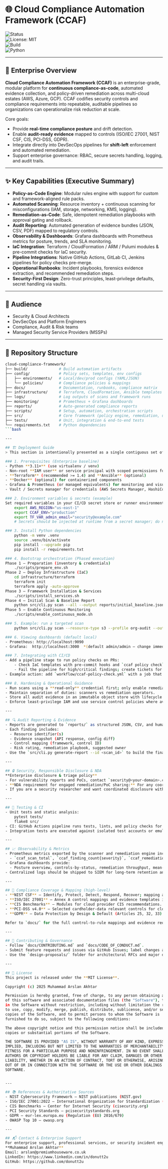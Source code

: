 # 🌐 Cloud Compliance Automation Framework (CCAF)

![Status](https://img.shields.io/badge/status-active-success.svg)  
![License: MIT](https://img.shields.io/badge/License-MIT-blue.svg)  
![Build](https://img.shields.io/badge/build-passing-brightgreen.svg)  
![Python](https://img.shields.io/badge/python-3.11%2B-blue.svg)

---

## 🚀 Enterprise Overview
**Cloud Compliance Automation Framework (CCAF)** is an enterprise-grade, modular platform for **continuous compliance-as-code**, automated evidence collection, and policy-driven remediation across multi-cloud estates (AWS, Azure, GCP). CCAF codifies security controls and compliance requirements into repeatable, auditable pipelines so organizations can operationalize risk reduction at scale.

Core goals:
- Provide **real-time compliance posture** and drift detection.
- Enable **audit-ready evidence** mapped to controls (ISO/IEC 27001, NIST CSF, CIS, PCI-DSS, GDPR).
- Integrate directly into DevSecOps pipelines for **shift-left** enforcement and automated remediation.
- Support enterprise governance: RBAC, secure secrets handling, logging, and audit trails.

---

## ✨ Key Capabilities (Executive Summary)
- **Policy-as-Code Engine**: Modular rules engine with support for custom and framework-aligned rule packs.  
- **Automated Scanning**: Resource inventory + continuous scanning for misconfigurations (IAM, storage, networking, KMS, logging).  
- **Remediation-as-Code**: Safe, idempotent remediation playbooks with approval gating and rollback.  
- **Audit Reporting**: Automated generation of evidence bundles (JSON, CSV, PDF) mapped to regulatory controls.  
- **Observability & Dashboards**: Grafana dashboards with Prometheus metrics for posture, trends, and SLA monitoring.  
- **IaC Integration**: Terraform / CloudFormation / ARM / Pulumi modules & pre-commit checks for IaC security.  
- **Pipeline Integrations**: Native GitHub Actions, GitLab CI, Jenkins pipelines for policy checks pre-merge.  
- **Operational Runbooks**: Incident playbooks, forensics evidence extraction, and recommended remediation steps.  
- **Security-First Design**: Zero-trust principles, least-privilege defaults, secret handling via vaults.

---

## 📌 Audience
- Security & Cloud Architects
- DevSecOps and Platform Engineers
- Compliance, Audit & Risk teams
- Managed Security Service Providers (MSSPs)

---

## 📂 Repository Structure

```bash
cloud-compliance-framework/
├── build/              # Build automation artifacts
├── config/             # Policy sets, templates, env configs
│   ├── environments/   # Local/dev/prod configs (YAML/JSON)
│   └── policies/       # Compliance policies & mappings
├── docs/               # Documentation, runbooks, compliance matrix
├── infrastructure/     # Terraform, CloudFormation, Ansible templates
├── logs/               # Log outputs of scans and framework runs
├── monitoring/         # Prometheus + Grafana dashboards
├── reports/            # Auto-generated compliance reports
├── scripts/            # Setup, automation, orchestration scripts
├── src/                # Core framework (policy engine, remediation, utils)
├── tests/              # Unit, integration & end-to-end tests
└── requirements.txt    # Python dependencies
```bash

---

## 🏗️ Deployment Guide
> This section is intentionally presented as a single contiguous set of instructions and examples suitable for copying into a `README.md` or runbook. Follow enterprise change control and run in non-production or isolated environments first.

### 1. Prerequisites (Enterprise baseline)
- Python **3.11+** (use virtualenv / venv)  
- Non-root **IAM user** or service principal with scoped permissions for scanning & remediation. Never use cloud root accounts.  
- **Terraform** (recommended >= 1.4) and **Ansible** (optional)  
- **Docker** (optional) for containerized components  
- Grafana & Prometheus (or managed equivalents) for monitoring and visualization  
- Vault / Secrets manager for credentials (AWS Secrets Manager, HashiCorp Vault, Azure Key Vault)

### 2. Environment variables & secrets (example)
Set required variables in your CI/CD secret store or runner environment:
    export AWS_REGION="us-east-1"
    export CCAF_ENV="production"
    export TF_VAR_admin_email="security@example.com"
    # Secrets should be injected at runtime from a secret manager; do not hardcode.

### 3. Install Python dependencies
    python -m venv .venv
    source .venv/bin/activate
    pip install --upgrade pip
    pip install -r requirements.txt

### 4. Bootstrap orchestration (Phased execution)
Phase 1 — Preparation (inventory & credentials)
    ./scripts/prepare_env.sh
Phase 2 — Deploy Infrastructure (IaC)
    cd infrastructure/terraform
    terraform init
    terraform apply -auto-approve
Phase 3 — Framework Installation & Services
    ./scripts/install_services.sh
Phase 4 — Initial Scan & Baseline Report
    python src/cli.py scan --all --output reports/initial_baseline.json
Phase 5 — Enable Continuous Monitoring
    ./scripts/enable_continuous_mode.sh

### 5. Example: run a targeted scan
    python src/cli.py scan --resource-type s3 --profile org-audit --output reports/s3_scan_$(date +%F).json

### 6. Viewing dashboards (default local)
- Prometheus: http://localhost:9090  
- Grafana:  http://localhost:3000  *(default admin/admin — change immediately)*

### 7. Integrating with CI/CD
- Add a pipeline stage to run policy checks on PRs:
    - Check IaC templates with pre-commit hooks and `ccaf policy check` command.
    - Fail the pipeline for high/critical findings; create tickets for medium/low with automated remediation suggestions.
- Example action: add `workflow/ccaf-policy-check.yml` with a job that executes `python src/cli.py ci-check`.

### 8. Hardening & Operational Guidance
- Run scans using a **read-only** credential first; only enable remediation with an elevated, narrowly-scoped role and approval workflow.
- Maintain separation of duties: scanners vs remediation operators.
- Store all audit evidence in an immutable object store with lifecycle and access logging.
- Enforce least-privilege IAM and use service control policies where available.

---

## 🔍 Audit Reporting & Evidence
- Reports are generated to `reports/` as structured JSON, CSV, and human-readable PDF summaries.
- Each finding includes:
  - Resource identifier(s)
  - Evidence snapshot (API response, config diff)
  - Control mapping (framework, control ID)
  - Risk rating, remediation playbook, suggested owner
- Use the `src/cli.py generate-report --id <scan_id>` to build the final audit bundle.

---

## 🔒 Security, Responsible Disclosure & NDA
**Enterprise disclosure & triage policy**
- For vulnerability reports and PoCs, contact `security@<your-domain>.com` or open an issue with `SECURITY` label. Do **not** post PoC publicly.  
- **NDA requirement for engaged remediation/PoC sharing:** For any coordinated remediation work where we must access your environments or share sensitive PoCs, an executed Mutual Non-Disclosure Agreement (MNDA) is required. **Target turnaround for MNDA execution: 48 hours** from request. This timeframe aligns with incident response SLAs used by many enterprise risk frameworks (ISO 27001, NIST).  
- If you are a security researcher and want coordinated disclosure without an NDA, follow the policy in `SECURITY.md`. We accept responsibly disclosed vulnerabilities and reward meaningful reports per our bug bounty / triage process.

---

## 🧪 Testing & CI
- Unit tests and static analysis:
    pytest tests/
    flake8 src/
- CI: GitHub Actions pipeline runs tests, lints, and policy checks for each PR. See `.github/workflows/ci.yml`.
- Integration tests are executed against isolated test accounts or emulators (do not use production).

---

## 📈 Observability & Metrics
- Prometheus metrics exported by the scanner and remediation engine include:
  - `ccaf_scan_total`, `ccaf_finding_count{severity}`, `ccaf_remediation_runs_total`
- Grafana dashboards provide:
  - Posture overview, controls-by-status, remediation throughput, mean-time-to-remediated (MTTR)
- Centralized logs should be shipped to SIEM for long-term retention and forensic workflows.

---

## 🔁 Compliance Coverage & Mapping (high-level)
- **NIST CSF** — Identify, Protect, Detect, Respond, Recover; mapping available in `docs/compliance-matrix.md`.  
- **ISO/IEC 27001** — Annex A control mappings and evidence templates included.  
- **CIS Benchmarks** — Modules for cloud provider CIS recommendations.  
- **PCI-DSS v4.0** — Selected cardholder-data relevant controls for cloud deployments.  
- **GDPR** — Data Protection by Design & Default (Articles 25, 32, 33) guidance included.

Refer to `docs/` for the full control-to-rule mappings and evidence requirements.

---

## 🤝 Contributing & Governance
- Follow `docs/CONTRIBUTING.md` and `docs/CODE_OF_CONDUCT.md`.  
- Submit feature requests and issues via GitHub Issues; label changes and security issues as `security`.  
- Use the `design-proposals/` folder for architectural RFCs and major design discussions.

---

## 🧾 License
This project is released under the **MIT License**.

Copyright (c) 2025 Muhammad Arslan Akhtar

Permission is hereby granted, free of charge, to any person obtaining a copy
of this software and associated documentation files (the "Software"), to deal
in the Software without restriction, including without limitation the rights
to use, copy, modify, merge, publish, distribute, sublicense, and/or sell
copies of the Software, and to permit persons to whom the Software is
furnished to do so, subject to the following conditions:

The above copyright notice and this permission notice shall be included in all
copies or substantial portions of the Software.

THE SOFTWARE IS PROVIDED "AS IS", WITHOUT WARRANTY OF ANY KIND, EXPRESS OR
IMPLIED, INCLUDING BUT NOT LIMITED TO THE WARRANTIES OF MERCHANTABILITY,
FITNESS FOR A PARTICULAR PURPOSE AND NONINFRINGEMENT. IN NO EVENT SHALL THE
AUTHORS OR COPYRIGHT HOLDERS BE LIABLE FOR ANY CLAIM, DAMAGES OR OTHER
LIABILITY, WHETHER IN AN ACTION OF CONTRACT, TORT OR OTHERWISE, ARISING FROM,
OUT OF OR IN CONNECTION WITH THE SOFTWARE OR THE USE OR OTHER DEALINGS IN THE
SOFTWARE.


---

## 📚 References & Authoritative Sources
- NIST Cybersecurity Framework — NIST publications (NIST.gov)  
- ISO/IEC 27001:2022 — International Organization for Standardization (ISO.org)  
- CIS Benchmarks — Center for Internet Security (cisecurity.org)  
- PCI Security Standards — pcisecuritystandards.org  
- GDPR — eur-lex.europa.eu (Regulation (EU) 2016/679)  
- OWASP Top 10 — owasp.org

---

## 📬 Contact & Enterprise Support
For enterprise support, professional services, or security incident engagement:
**Muhammad Arslan Akhtar**  
Email: arslan@premiumhouseware.co.uk  
LinkedIn: https://www.linkedin.com/in/donutt2u  
GitHub: https://github.com/donutt2u

